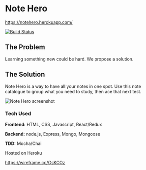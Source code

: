 # Note Hero
https://notehero.herokuapp.com/

[![Build Status](https://travis-ci.org/joncancode/flashcards.svg?branch=master)](https://travis-ci.org/joncancode/flashcards)

## The Problem
Learning something new could be hard. We propose a solution.
## The Solution
Note Hero is a way to have all your notes in one spot. Use this note catalogue to group what you need to study, then ace that next test.

![Note Hero screenshot](/images/note-hero.gif?raw=true "Note Hero")

### Tech Used

**Frontend:**
HTML, CSS, Javascript, React/Redux

**Backend:** 
node.js, Express, Mongo, Mongoose

**TDD:** 
Mocha/Chai

Hosted on Heroku

https://wireframe.cc/OsKCOz
